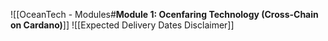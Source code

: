 ![[OceanTech - Modules#**Module 1: Ocenfaring Technology (Cross-Chain on Cardano)**]]
![[Expected Delivery Dates Disclaimer]]
